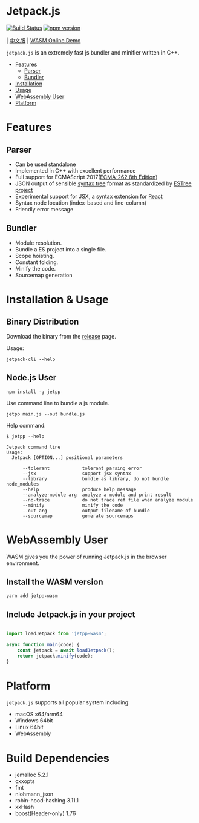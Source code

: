 # Jetpack.js

[![Build Status](https://travis-ci.com/vincentdchan/jetpack.js.svg?branch=master)](https://travis-ci.com/vincentdchan/jetpack.js)
[![npm version](https://img.shields.io/npm/v/jetpp.svg)](https://www.npmjs.com/package/jetpp)

| [中文版](./README_CN.md) | [WASM Online Demo](https://diverse.space/jetpack-wasm-demo/)

`jetpack.js` is an extremely fast js bundler and minifier written in C++.

- [Features](#Features)
  - [Parser](#parser)
  - [Bundler](#bundler)
- [Installation](#Installation)
- [Usage](#usage)
- [WebAssembly User](#webAssembly-user)
- [Platform](#platform)

# Features

## Parser

- Can be used standalone
- Implemented in C++ with excellent performance
- Full support for ECMAScript 2017([ECMA-262 8th Edition](http://www.ecma-international.org/publications/standards/Ecma-262.htm))
- JSON output of sensible [syntax tree](https://github.com/estree/estree/blob/master/es5.md) format as standardized by [ESTree project](https://github.com/estree/estree)
- Experimental support for [JSX](https://facebook.github.io/jsx/), a syntax extension for [React](https://facebook.github.io/react/)
- Syntax node location (index-based and line-column)
- Friendly error message

## Bundler

- Module resolution.
- Bundle a ES project into a single file.
- Scope hoisting.
- Constant folding.
- Minify the code.
- Sourcemap generation

# Installation & Usage

## Binary Distribution

Download the binary from the [release](https://github.com/vincentdchan/jetpack.js/releases) page.

Usage:

```shell
jetpack-cli --help
```

## Node.js User

```
npm install -g jetpp
```


Use command line to bundle a js module.
```shell script
jetpp main.js --out bundle.js
```

Help command:

```shell script
$ jetpp --help

Jetpack command line
Usage:
  Jetpack [OPTION...] positional parameters

      --tolerant            tolerant parsing error
      --jsx                 support jsx syntax
      --library             bundle as library, do not bundle node_modules
      --help                produce help message
      --analyze-module arg  analyze a module and print result
      --no-trace            do not trace ref file when analyze module
      --minify              minify the code
      --out arg             output filename of bundle
      --sourcemap           generate sourcemaps
```

# WebAssembly User

WASM gives you the power of running Jetpack.js in the browser environment.

## Install the WASM version

```
yarn add jetpp-wasm
```

## Include Jetpack.js in your project

```javascript

import loadJetpack from 'jetpp-wasm';

async function main(code) {
    const jetpack = await loadJetpack();
    return jetpack.minify(code);
}

```

# Platform

`jetpack.js` supports all popular system including:

- macOS x64/arm64
- Windows 64bit
- Linux 64bit
- WebAssembly

# Build Dependencies

- jemalloc 5.2.1
- cxxopts
- fmt
- nlohmann_json
- robin-hood-hashing 3.11.1
- xxHash
- boost(Header-only) 1.76
